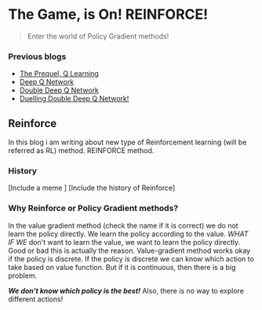 # The Game, is On! REINFORCE!
> Enter the world of Policy Gradient methods!

### Previous blogs

- [The Prequel, Q Learning](https://sezan92.github.io/2020/03/18/QLearning.html)
- [Deep Q Network](https://sezan92.github.io/2020/03/18/DQN.html)
- [Double Deep Q Network](https://sezan92.github.io/2020/03/18/DDQN.html)
- [Duelling Double Deep Q Network!](https://sezan92.github.io/2020/03/18/D3QN.html)

## Reinforce

In this blog i am writing about new type of Reinforcement learning (will be referred as RL) method. REINFORCE method.

### History
[Include a meme ] 
[Include the history of Reinforce]

### Why Reinforce or Policy Gradient methods? 

In the value gradient method (check the name if it is correct) we do not learn the policy directly. We learn the policy according to the value. *WHAT IF WE* don't want to learn the value, we want to learn the policy directly. Good or bad this is actually the reason. Value-gradient method works okay if the policy is discrete. If the policy is discrete we can know which action to take based on value function. But if it is continuous, then there is a big problem.

***We don't know which policy is the best!***
Also, there is no way to explore different actions!

